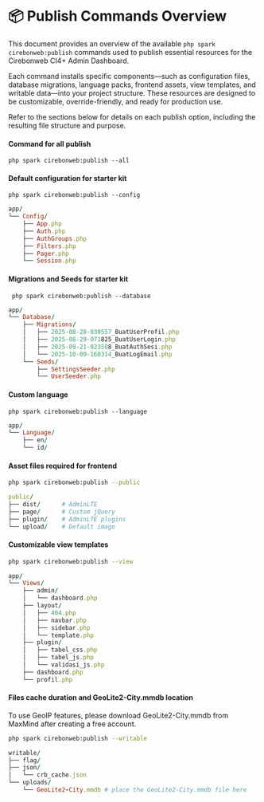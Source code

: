 # 📦 Publish Commands Overview

This document provides an overview of the available `php spark cirebonweb:publish` commands used to publish essential resources for the Cirebonweb CI4+ Admin Dashboard.

Each command installs specific components—such as configuration files, database migrations, language packs, frontend assets, view templates, and writable data—into your project structure. These resources are designed to be customizable, override-friendly, and ready for production use.

Refer to the sections below for details on each publish option, including the resulting file structure and purpose.

#### Command for all publish
```
php spark cirebonweb:publish --all
```

#### Default configuration for starter kit
```
php spark cirebonweb:publish --config
```
```ruby
app/
└── Config/
    ├── App.php
    ├── Auth.php
    ├── AuthGroups.php
    ├── Filters.php
    ├── Pager.php
    └── Session.php
```

#### Migrations and Seeds for starter kit
```
 php spark cirebonweb:publish --database
```
```ruby
app/
└── Database/
    ├── Migrations/
    │   ├── 2025-08-28-030557_BuatUserProfil.php
    │   ├── 2025-08-29-071825_BuatUserLogin.php
    │   ├── 2025-09-21-023508_BuatAuthSesi.php
    │   └── 2025-10-09-160314_BuatLogEmail.php
    └── Seeds/
        ├── SettingsSeeder.php
        └── UserSeeder.php
```

#### Custom language
```
php spark cirebonweb:publish --language
```
```ruby
app/
└── Language/
    ├── en/
    └── id/
```

#### Asset files required for frontend
```bash
php spark cirebonweb:publish --public
```
```ruby
public/
├── dist/      # AdminLTE
├── page/      # Custom jQuery
├── plugin/    # AdminLTE plugins
└── upload/    # Default image
```

#### Customizable view templates
```bash
php spark cirebonweb:publish --view
```
```ruby
app/
└── Views/
    ├── admin/
    │   └── dashboard.php
    ├── layout/
    │   ├── 404.php
    │   ├── navbar.php
    │   ├── sidebar.php
    │   └── template.php
    ├── plugin/
    │   ├── tabel_css.php
    │   ├── tabel_js.php
    │   └── validasi_js.php
    ├── dashboard.php
    └── profil.php
```

#### Files cache duration and GeoLite2-City.mmdb location
To use GeoIP features, please download GeoLite2-City.mmdb from MaxMind after creating a free account.
```bash
php spark cirebonweb:publish --writable
```
```ruby
writable/
├── flag/
├── json/
│   └── crb_cache.json
└── uploads/
    └── GeoLite2-City.mmdb # place the GeoLite2-City.mmdb file here
```